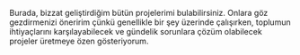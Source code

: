Burada, bizzat geliştirdiğim bütün projelerimi bulabilirsiniz. Onlara göz gezdirmenizi öneririm çünkü genellikle bir şey üzerinde çalışırken, toplumun ihtiyaçlarını karşılayabilecek ve gündelik sorunlara çözüm olabilecek projeler üretmeye özen gösteriyorum.
